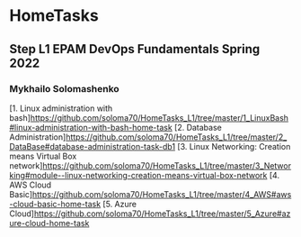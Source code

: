 # HomeTasks
## Step L1 EPAM DevOps Fundamentals Spring 2022
### Mykhailo Solomashenko
[1. Linux administration with bash]<https://github.com/soloma70/HomeTasks_L1/tree/master/1_LinuxBash#linux-administration-with-bash-home-task>
[2. Database Administration]<https://github.com/soloma70/HomeTasks_L1/tree/master/2_DataBase#database-administration-task-db1>
[3. Linux Networking: Creation means Virtual Box network]<https://github.com/soloma70/HomeTasks_L1/tree/master/3_Networking#module--linux-networking-creation-means-virtual-box-network>
[4. AWS Cloud Basic]<https://github.com/soloma70/HomeTasks_L1/tree/master/4_AWS#aws-cloud-basic-home-task>
[5. Azure Cloud]<https://github.com/soloma70/HomeTasks_L1/tree/master/5_Azure#azure-cloud-home-task>
